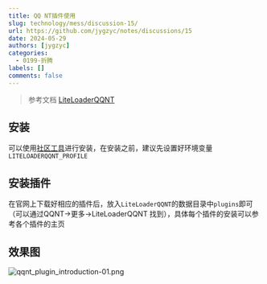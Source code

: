 ```yaml
---
title: QQ NT插件使用
slug: technology/mess/discussion-15/
url: https://github.com/jygzyc/notes/discussions/15
date: 2024-05-29
authors: [jygzyc]
categories: 
  - 0199-折腾
labels: []
comments: false
---
```


<!-- qqnt_plugin_introduction -->

> 参考文档 [LiteLoaderQQNT](https://liteloaderqqnt.github.io/)

## 安装

可以使用[社区工具](https://github.com/Mzdyl/LiteLoaderQQNT_Install/)进行安装，在安装之前，建议先设置好环境变量`LITELOADERQQNT_PROFILE`

## 安装插件

在官网上下载好相应的插件后，放入`LiteLoaderQQNT`的数据目录中`plugins`即可（可以通过QQNT->更多->LiteLoaderQQNT 找到），具体每个插件的安装可以参考各个插件的主页

## 效果图

![qqnt_plugin_introduction-01.png](https://bucket.lilac.fun/2024/06/qqnt_plugin_introduction-01.png)
  
<script src="https://giscus.app/client.js"
    data-repo="jygzyc/notes"
    data-repo-id="R_kgDOJrOxMQ"
    data-mapping="number"
    data-term="15"
    data-reactions-enabled="1"
    data-emit-metadata="0"
    data-input-position="top"
    data-theme="preferred_color_scheme"
    data-lang="zh-CN"
    crossorigin="anonymous"
    async>
</script>

